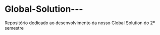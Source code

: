 # Global-Solution---
Repositório dedicado ao desenvolvimento da nosso Global Solution do 2º semestre

